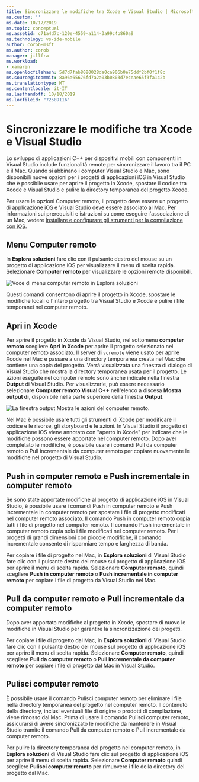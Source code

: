 ```yaml
---
title: Sincronizzare le modifiche tra Xcode e Visual Studio | Microsoft Docs
ms.custom: ''
ms.date: 10/17/2019
ms.topic: conceptual
ms.assetid: c71a4d7c-120e-4559-a114-3a99c4b860a9
ms.technology: vs-ide-mobile
author: corob-msft
ms.author: corob
manager: jillfra
ms.workload:
- xamarin
ms.openlocfilehash: 5d7d7fab8080028da0ca906b0e75ddf2bf0f1f8c
ms.sourcegitcommit: 8a96a65676fd7a2a03b0803d7eceae65f3fa142b
ms.translationtype: MT
ms.contentlocale: it-IT
ms.lasthandoff: 10/18/2019
ms.locfileid: "72589116"
---
```

# <a name="sync-changes-between-xcode-and-visual-studio"></a>Sincronizzare le modifiche tra Xcode e Visual Studio

Lo sviluppo di applicazioni C++ per dispositivi mobili con componenti in Visual Studio include funzionalità remote per sincronizzare il lavoro tra il PC e il Mac. Quando si abbinano i computer Visual Studio e Mac, sono disponibili nuove opzioni per i progetti di applicazioni iOS in Visual Studio che è possibile usare per aprire il progetto in Xcode, spostare il codice tra Xcode e Visual Studio e pulire la directory temporanea del progetto Xcode.

Per usare le opzioni Computer remoto, il progetto deve essere un progetto di applicazione iOS e Visual Studio deve essere associato al Mac. Per informazioni sui prerequisiti e istruzioni su come eseguire l'associazione di un Mac, vedere [Installare e configurare gli strumenti per la compilazione con iOS](../cross-platform/install-and-configure-tools-to-build-using-ios.md).

## <a name="the-remote-machine-menu"></a>Menu Computer remoto

In **Esplora soluzioni** fare clic con il pulsante destro del mouse su un progetto di applicazione iOS per visualizzare il menu di scelta rapida. Selezionare **Computer remoto** per visualizzare le opzioni remote disponibili.

![Voce di menu computer remoto in Esplora soluzioni](../cross-platform/media/cppmdd_u2_remotemachine_menu.jpg "CPPMDD_U2_RemoteMachine_Menu")

Questi comandi consentono di aprire il progetto in Xcode, spostare le modifiche locali o l'intero progetto tra Visual Studio e Xcode e pulire i file temporanei nel computer remoto.

## <a name="open-in-xcode"></a>Apri in Xcode

Per aprire il progetto in Xcode da Visual Studio, nel sottomenu **computer remoto** scegliere **Apri in Xcode** per aprire il progetto selezionato nel computer remoto associato. Il server di `vcremote` viene usato per aprire Xcode nel Mac e passare a una directory temporanea creata nel Mac che contiene una copia del progetto. Verrà visualizzata una finestra di dialogo di Visual Studio che mostra la directory temporanea usata per il progetto. Le azioni eseguite nel computer remoto sono anche indicate nella finestra **Output** di Visual Studio. Per visualizzarle, può essere necessario selezionare **Computer remoto Visual C++** nell'elenco a discesa **Mostra output di**, disponibile nella parte superiore della finestra **Output**.

![La finestra output Mostra le azioni del computer remoto.](../cross-platform/media/cppmdd_u2_remotemachine_output.png "CPPMDD_U2_RemoteMachine_Output")

Nel Mac è possibile usare tutti gli strumenti di Xcode per modificare il codice e le risorse, gli storyboard e le azioni. In Visual Studio il progetto di applicazione iOS viene annotato con "aperto in Xcode" per indicare che le modifiche possono essere apportate nel computer remoto. Dopo aver completato le modifiche, è possibile usare i comandi Pull da computer remoto o Pull incrementale da computer remoto per copiare nuovamente le modifiche nel progetto di Visual Studio.

## <a name="push-to-remote-and-incremental-push-to-remote"></a>Push in computer remoto e Push incrementale in computer remoto

Se sono state apportate modifiche al progetto di applicazione iOS in Visual Studio, è possibile usare i comandi Push in computer remoto e Push incrementale in computer remoto per spostare i file di progetto modificati nel computer remoto associato. Il comando Push in computer remoto copia tutti i file di progetto nel computer remoto. Il comando Push incrementale in computer remoto copia solo i file modificati nel computer remoto. Per i progetti di grandi dimensioni con piccole modifiche, il comando incrementale consente di risparmiare tempo e larghezza di banda.

Per copiare i file di progetto nel Mac, in **Esplora soluzioni** di Visual Studio fare clic con il pulsante destro del mouse sul progetto di applicazione iOS per aprire il menu di scelta rapida. Selezionare **Computer remoto**, quindi scegliere **Push in computer remoto** o **Push incrementale in computer remoto** per copiare i file di progetto da Visual Studio nel Mac.

## <a name="pull-from-remote-and-incremental-pull-from-remote"></a>Pull da computer remoto e Pull incrementale da computer remoto

Dopo aver apportato modifiche al progetto in Xcode, spostare di nuovo le modifiche in Visual Studio per garantire la sincronizzazione dei progetti.

Per copiare i file di progetto dal Mac, in **Esplora soluzioni** di Visual Studio fare clic con il pulsante destro del mouse sul progetto di applicazione iOS per aprire il menu di scelta rapida. Selezionare **Computer remoto**, quindi scegliere **Pull da computer remoto** o **Pull incrementale da computer remoto** per copiare i file di progetto dal Mac in Visual Studio.

## <a name="clean-remote"></a>Pulisci computer remoto

È possibile usare il comando Pulisci computer remoto per eliminare i file nella directory temporanea del progetto nel computer remoto. Il contenuto della directory, inclusi eventuali file di origine o prodotti di compilazione, viene rimosso dal Mac. Prima di usare il comando Pulisci computer remoto, assicurarsi di avere sincronizzato le modifiche da mantenere in Visual Studio tramite il comando Pull da computer remoto o Pull incrementale da computer remoto.

Per pulire la directory temporanea del progetto nel computer remoto, in **Esplora soluzioni** di Visual Studio fare clic sul progetto di applicazione iOS per aprire il menu di scelta rapida. Selezionare **Computer remoto** quindi scegliere **Pulisci computer remoto** per rimuovere i file della directory del progetto dal Mac.
